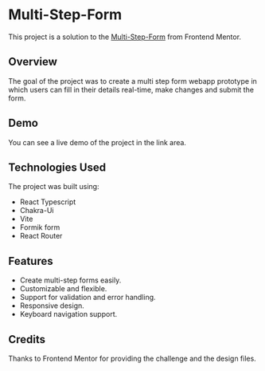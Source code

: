 # Multi-Step-Form

This project is a solution to the [Multi-Step-Form](https://www.frontendmentor.io/challenges/multistep-form-YVAnSdqQBJ) from Frontend Mentor. 

## Overview

The goal of the project was to create a  multi step form webapp prototype in which users can fill in their details real-time, make changes and submit the form.

## Demo

You can see a live demo of the project in the link area.

## Technologies Used

The project was built using:

- React Typescript
- Chakra-Ui
- Vite
- Formik form
- React Router

## Features

- Create multi-step forms easily.
- Customizable and flexible.
- Support for validation and error handling.
- Responsive design.
- Keyboard navigation support.

## Credits

Thanks to Frontend Mentor for providing the challenge and the design files.
